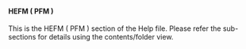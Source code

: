 <div class="section">

<div class="titlepage">

<div>

<div>

#### <span id="hefm_pfm"></span>HEFM ( PFM )

</div>

</div>

</div>

This is the HEFM ( PFM ) section of the Help file. Please refer the
sub-sections for details using the contents/folder view.

</div>
